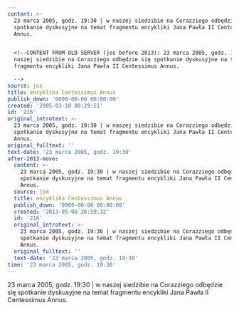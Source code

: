 ```yaml
---
content: >-
  23 marca 2005, godz. 19:30 | w naszej siedzibie na Corazziego odbędzie się
  spotkanie dyskusyjne na temat fragmentu encykliki Jana Pawła II Centessimus
  Annus.


  <!--CONTENT FROM OLD SERVER (jos before 2013): 23 marca 2005, godz. 19:30 | w
  naszej siedzibie na Corazziego odbędzie się spotkanie dyskusyjne na temat
  fragmentu encykliki Jana Pawła II Centessimus Annus. 

  -->
source: jos
title: encyklika Centessimus Annus
publish_down: '0000-00-00 00:00:00'
created: '2005-03-10 00:29:51'
id: '216'
original_introtext: >-
  23 marca 2005, godz. 19:30 | w naszej siedzibie na Corazziego odbędzie się
  spotkanie dyskusyjne na temat fragmentu encykliki Jana Pawła II Centessimus
  Annus. 
original_fulltext: ''
text-date: '23 marca 2005, godz. 19:30'
after-2013-move:
  content: >-
    23 marca 2005, godz. 19:30 | w naszej siedzibie na Corazziego odbędzie się
    spotkanie dyskusyjne na temat fragmentu encykliki Jana Pawła II Centessimus
    Annus.
  source: jom
  title: encyklika Centessimus Annus
  publish_down: '0000-00-00 00:00:00'
  created: '2013-05-08 20:59:32'
  id: '216'
  original_introtext: >-
    23 marca 2005, godz. 19:30 | w naszej siedzibie na Corazziego odbędzie się
    spotkanie dyskusyjne na temat fragmentu encykliki Jana Pawła II Centessimus
    Annus.
  original_fulltext: ''
  text-date: '23 marca 2005, godz. 19:30'
time: '23 marca 2005, godz. 19:30'
---
```

23 marca 2005, godz. 19:30 | w naszej siedzibie na Corazziego odbędzie się spotkanie dyskusyjne na temat fragmentu encykliki Jana Pawła II Centessimus Annus.

<!--CONTENT FROM OLD SERVER (jos before 2013): 23 marca 2005, godz. 19:30 | w naszej siedzibie na Corazziego odbędzie się spotkanie dyskusyjne na temat fragmentu encykliki Jana Pawła II Centessimus Annus. 
-->

<!--{{json:{"created_date":"2005-03-10 00:29:51","publish_down":"0000-00-00 00:00:00","id":"216"}}}-->